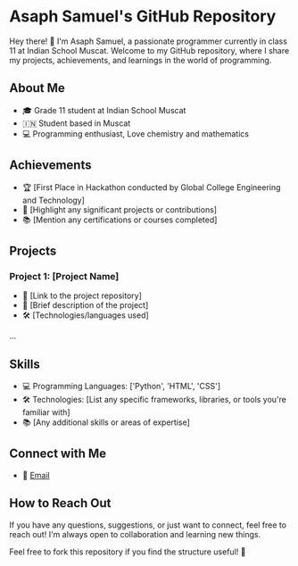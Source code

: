 # Asaph Samuel's GitHub Repository

Hey there! 👋 I'm Asaph Samuel, a passionate programmer currently in class 11 at Indian School Muscat. Welcome to my GitHub repository, where I share my projects, achievements, and learnings in the world of programming.

## About Me

- 🎓 Grade 11 student at Indian School Muscat
-  🇮🇳 Student based in Muscat
- 💻 Programming enthusiast, Love chemistry and mathematics

## Achievements

- 🏆 [First Place in Hackathon conducted by Global College Engineering and Technology]
- 🚀 [Highlight any significant projects or contributions]
- 📚 [Mention any certifications or courses completed]

## Projects

### Project 1: [Project Name]

- 📂 [Link to the project repository]
- 📝 [Brief description of the project]
- 🛠️ [Technologies/languages used]

...

## Skills

- 💻 Programming Languages: ['Python', 'HTML', 'CSS']
- 🛠️ Technologies: [List any specific frameworks, libraries, or tools you're familiar with]
- 📚 [Any additional skills or areas of expertise]

## Connect with Me

- 📧 [Email](mailto:asaphsamuel.2008@gmail.com)

## How to Reach Out

If you have any questions, suggestions, or just want to connect, feel free to reach out! I'm always open to collaboration and learning new things.

Feel free to fork this repository if you find the structure useful! 🚀
